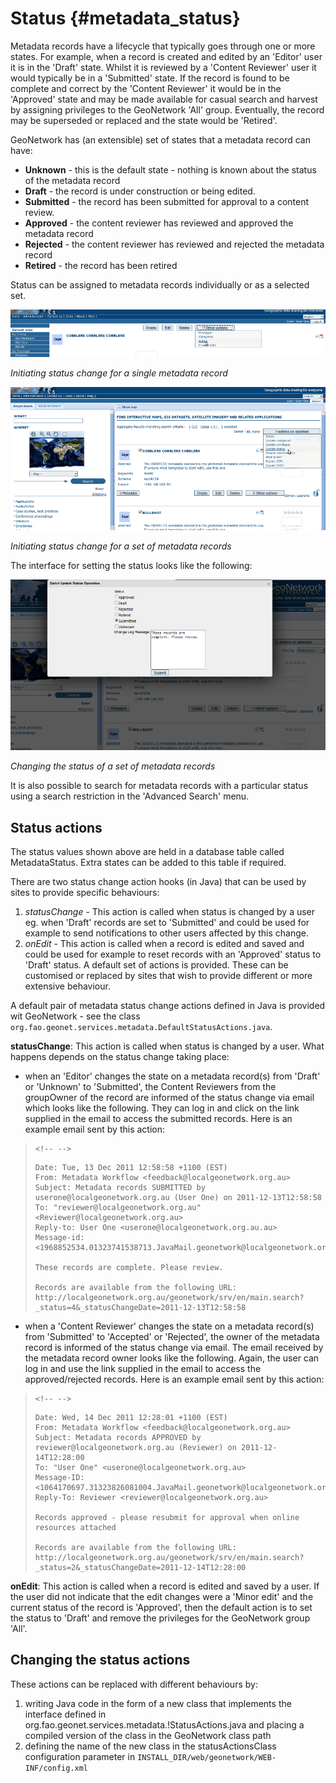 # Status {#metadata_status}

Metadata records have a lifecycle that typically goes through one or more states. For example, when a record is created and edited by an 'Editor' user it is in the 'Draft' state. Whilst it is reviewed by a 'Content Reviewer' user it would typically be in a 'Submitted' state. If the record is found to be complete and correct by the 'Content Reviewer' it would be in the 'Approved' state and may be made available for casual search and harvest by assigning privileges to the GeoNetwork 'All' group. Eventually, the record may be superseded or replaced and the state would be 'Retired'.

GeoNetwork has (an extensible) set of states that a metadata record can have:

-   **Unknown** - this is the default state - nothing is known about the status of the metadata record
-   **Draft** - the record is under construction or being edited.
-   **Submitted** - the record has been submitted for approval to a content review.
-   **Approved** - the content reviewer has reviewed and approved the metadata record
-   **Rejected** - the content reviewer has reviewed and rejected the metadata record
-   **Retired** - the record has been retired

Status can be assigned to metadata records individually or as a selected set.

![](status-change-individual.png)

*Initiating status change for a single metadata record*

![](status-change-selected-set.png)

*Initiating status change for a set of metadata records*

The interface for setting the status looks like the following:

![](status-set-interface.png)

*Changing the status of a set of metadata records*

It is also possible to search for metadata records with a particular status using a search restriction in the 'Advanced Search' menu.

## Status actions

The status values shown above are held in a database table called MetadataStatus. Extra states can be added to this table if required.

There are two status change action hooks (in Java) that can be used by sites to provide specific behaviours:

1.  *statusChange* - This action is called when status is changed by a user eg. when 'Draft' records are set to 'Submitted' and could be used for example to send notifications to other users affected by this change.
2.  *onEdit* - This action is called when a record is edited and saved and could be used for example to reset records with an 'Approved' status to 'Draft' status. A default set of actions is provided. These can be customised or replaced by sites that wish to provide different or more extensive behaviour.

A default pair of metadata status change actions defined in Java is provided wit GeoNetwork - see the class `org.fao.geonet.services.metadata.DefaultStatusActions.java`.

**statusChange**: This action is called when status is changed by a user. What happens depends on the status change taking place:

-   when an 'Editor' changes the state on a metadata record(s) from 'Draft' or 'Unknown' to 'Submitted', the Content Reviewers from the groupOwner of the record are informed of the status change via email which looks like the following. They can log in and click on the link supplied in the email to access the submitted records. Here is an example email sent by this action:
>
> ```{=html}
> <!-- -->
> ```
>     Date: Tue, 13 Dec 2011 12:58:58 +1100 (EST)
>     From: Metadata Workflow <feedback@localgeonetwork.org.au>
>     Subject: Metadata records SUBMITTED by userone@localgeonetwork.org.au (User One) on 2011-12-13T12:58:58
>     To: "reviewer@localgeonetwork.org.au" <Reviewer@localgeonetwork.org.au>
>     Reply-to: User One <userone@localgeonetwork.org.au.au>
>     Message-id: <1968852534.01323741538713.JavaMail.geonetwork@localgeonetwork.org.au>
>
>     These records are complete. Please review.
>
>     Records are available from the following URL:
>     http://localgeonetwork.org.au/geonetwork/srv/en/main.search?_status=4&_statusChangeDate=2011-12-13T12:58:58
>
-   when a 'Content Reviewer' changes the state on a metadata record(s) from 'Submitted' to 'Accepted' or 'Rejected', the owner of the metadata record is informed of the status change via email. The email received by the metadata record owner looks like the following. Again, the user can log in and use the link supplied in the email to access the approved/rejected records. Here is an example email sent by this action:
>
> ```{=html}
> <!-- -->
> ```
>     Date: Wed, 14 Dec 2011 12:28:01 +1100 (EST)
>     From: Metadata Workflow <feedback@localgeonetwork.org.au>
>     Subject: Metadata records APPROVED by reviewer@localgeonetwork.org.au (Reviewer) on 2011-12-14T12:28:00
>     To: "User One" <userone@localgeonetwork.org.au>
>     Message-ID: <1064170697.31323826081004.JavaMail.geonetwork@localgeonetwork.org.au>
>     Reply-To: Reviewer <reviewer@localgeonetwork.org.au>
>
>     Records approved - please resubmit for approval when online resources attached
>
>     Records are available from the following URL:
>     http://localgeonetwork.org.au/geonetwork/srv/en/main.search?_status=2&_statusChangeDate=2011-12-14T12:28:00

**onEdit**: This action is called when a record is edited and saved by a user. If the user did not indicate that the edit changes were a 'Minor edit' and the current status of the record is 'Approved', then the default action is to set the status to 'Draft' and remove the privileges for the GeoNetwork group 'All'.

## Changing the status actions

These actions can be replaced with different behaviours by:

1.  writing Java code in the form of a new class that implements the interface defined in org.fao.geonet.services.metadata.!StatusActions.java and placing a compiled version of the class in the GeoNetwork class path
2.  defining the name of the new class in the statusActionsClass configuration parameter in `INSTALL_DIR/web/geonetwork/WEB-INF/config.xml`

